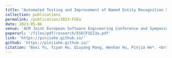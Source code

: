 ```yaml
---
title: "Automated Testing and Improvement of Named Entity Recognition Systems"
collection: publications
permalink: /publication/2023-FSEa
date: 2023-05-06
venue: 'ACM Joint European Software Engineering Conference and Symposium on the Foundations of Software Engineering'
paperurl: '/files/pdf/research/ESECFSE23a.pdf'
link: 'https://pinjiahe.github.io/'
github: 'https://pinjiahe.github.io/'
citation: "Boxi Yu, Yiyan Hu, Qiuyang Mang, Wenhan Hu, Pinjia He*. <br><i>ESEC/FSE'23: ACM Joint European Software Engineering Conference and Symposium on the Foundations of Software Engineering</i>"
---
```

